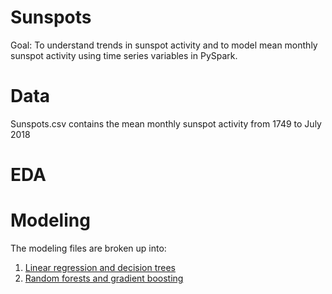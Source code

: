 # Sunspots

Goal: To understand trends in sunspot activity and to model mean monthly sunspot activity using time series variables in PySpark.

# Data

Sunspots.csv contains the mean monthly sunspot activity from 1749 to July 2018

# EDA



# Modeling

The modeling files are broken up into:

1. [Linear regression and decision trees](https://github.com/amandakonet/sunspots-prediction/blob/main/modeling/time_series_lr_decision_trees.ipynb)
2. [Random forests and gradient boosting]()

